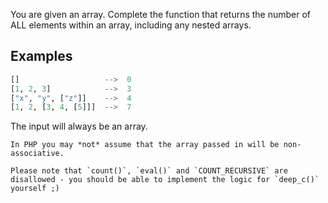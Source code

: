 You are given an array. Complete the function that returns the number of ALL elements within an array, including any nested arrays.


## Examples

```python
[]                   -->  0
[1, 2, 3]            -->  3
["x", "y", ["z"]]    -->  4
[1, 2, [3, 4, [5]]]  -->  7
```

The input will always be an array.

```if:php
In PHP you may *not* assume that the array passed in will be non-associative.

Please note that `count()`, `eval()` and `COUNT_RECURSIVE` are disallowed - you should be able to implement the logic for `deep_c()` yourself ;)
```
